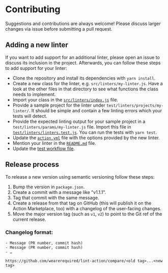# Contributing

Suggestions and contributions are always welcome! Please discuss larger changes via issue before submitting a pull request.

## Adding a new linter

If you want to add support for an additional linter, please open an issue to discuss its inclusion in the project. Afterwards, you can follow these steps to add support for your linter:

- Clone the repository and install its dependencies with `yarn install`.
- Create a new class for the linter, e.g. `src/linters/my-linter.js`. Have a look at the other files in that directory to see what functions the class needs to implement.
- Import your class in the [`src/linters/index.js`](./src/linters/index.js) file.
- Provide a sample project for the linter under `test/linters/projects/my-linter/`. It should be simple and contain a few linting errors which your tests will detect.
- Provide the expected linting output for your sample project in a `test/linters/params/my-linter.js` file. Import this file in [`test/linters/linters.test.js`](./test/linters/linters.test.js). You can run the tests with `yarn test`.
- Update the [`action.yml`](./action.yml) file with the options provided by the new linter.
- Mention your linter in the [`README.md`](./README.md) file.
- Update the [test workflow file](./.github/workflows/test.yml).

## Release process

To release a new version using semantic versioning follow these steps:

1. Bump the version in `package.json`.
2. Create a commit with a message like "v1.1.1".
3. Tag that commit with the same message.
4. Create a release from that tag on GitHub (this will publish it on the Action Marketplace, too) with a changelog of the user-facing changes.
5. Move the major version tag (such as `v1`, `v2`) to point to the Git ref of the current release.

### Changelog format:

    - Message (PR number, commit hash)
    - Message (PR number, commit hash)
    - …

    https://github.com/wearerequired/lint-action/compare/<old tag>...<new tag>
